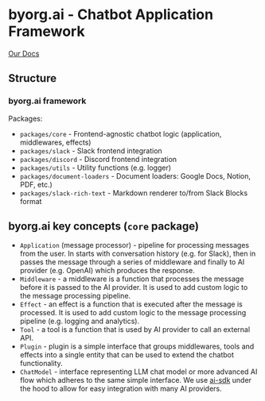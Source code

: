 # byorg.ai - Chatbot Application Framework

[Our Docs](https://byorg.ai)

## Structure

### byorg.ai framework

Packages:

- `packages/core` - Frontend-agnostic chatbot logic (application, middlewares, effects)
- `packages/slack` - Slack frontend integration
- `packages/discord` - Discord frontend integration
- `packages/utils` - Utility functions (e.g. logger)
- `packages/document-loaders` - Document loaders: Google Docs, Notion, PDF, etc.)
- `packages/slack-rich-text` - Markdown renderer to/from Slack Blocks format

## byorg.ai key concepts (`core` package)

- `Application` (message processor) - pipeline for processing messages from the user. In starts with conversation history (e.g. for Slack), then in passes the message through a series of middleware and finally to AI provider (e.g. OpenAI) which produces the response.
- `Middleware` - a middleware is a function that processes the message before it is passed to the AI provider. It is used to add custom logic to the message processing pipeline.
- `Effect` - an effect is a function that is executed after the message is processed. It is used to add custom logic to the message processing pipeline (e.g. logging and analytics).
- `Tool` - a tool is a function that is used by AI provider to call an external API.
- `Plugin` - plugin is a simple interface that groups middlewares, tools and effects into a single entity that can be used to extend the chatbot functionality.
- `ChatModel` - interface representing LLM chat model or more advanced AI flow which adheres to the same simple interface. We use [ai-sdk](https://github.com/ai-sdk/ai-sdk) under the hood to allow for easy integration with many AI providers.
